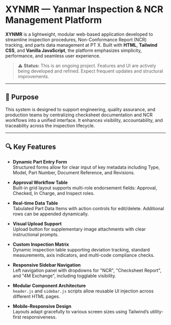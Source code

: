 # XYNMR — Yanmar Inspection & NCR Management Platform

**XYNMR** is a lightweight, modular web-based application developed to streamline inspection procedures, Non-Conformance Report (NCR) tracking, and parts data management at PT X. Built with **HTML**, **Tailwind CSS**, and **Vanilla JavaScript**, the platform emphasizes simplicity, performance, and seamless user experience.

> ⚠️ **Status:** This is an ongoing project. Features and UI are actively being developed and refined. Expect frequent updates and structural improvements.

---

## 📌 Purpose

This system is designed to support engineering, quality assurance, and production teams by centralizing checksheet documentation and NCR workflows into a unified interface. It enhances visibility, accountability, and traceability across the inspection lifecycle.

---

## 🔍 Key Features

- **Dynamic Part Entry Form**  
  Structured forms allow for clear input of key metadata including Type, Model, Part Number, Document Reference, and Revisions.

- **Approval Workflow Table**  
  Built-in grid layout supports multi-role endorsement fields: Approval, Checked, In Charge, and Inspect roles.

- **Real-time Data Table**  
  Tabulated Part Data Items with action controls for edit/delete. Additional rows can be appended dynamically.

- **Visual Upload Support**  
  Upload button for supplementary image attachments with clear instructional prompts.

- **Custom Inspection Matrix**  
  Dynamic inspection table supporting deviation tracking, standard measurements, axis indicators, and multi-code compliance checks.

- **Responsive Sidebar Navigation**  
  Left navigation panel with dropdowns for "NCR", "Checksheet Report", and "4M Exchange", including togglable visibility.

- **Modular Component Architecture**  
  `header.js` and `sidebar.js` scripts allow reusable UI injection across different HTML pages.

- **Mobile-Responsive Design**  
  Layouts adapt gracefully to various screen sizes using Tailwind’s utility-first responsiveness.
